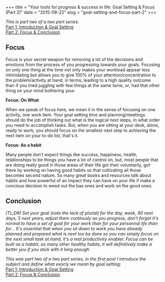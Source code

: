 +++
title = "Your tools for progress & success in life: Goal Setting & Focus (Part 2)"
date = "2015-08-22"
slug = "goal-setting-and-focus-part-2"
+++

_This is part two of a two part series:_
<br>
[Part 1: Introduction & Goal Setting](/2015/08/22/goal-setting-and-focus-part-1.html)
<br>
[Part 2: Focus & Conclusion](/2015/08/22/goal-setting-and-focus-part-2.html)

## Focus

Focus is your secret weapon for removing a lot of the decisions and emotions from the process of you progressing towards your goals. Focusing on only one thing at the time not only makes your workload appear less intimidating but allows you to give 100% of your attention/concentration to the problem/activity at hand, in terms, leading to a high quality outcome than if you tried juggling with few things at the same tame, or, had that other thing on your mind bothering your.

**Focus: On What**

When we speak of focus here, we mean it in the sense of focusing on one activity, one work item. Your goal setting time and planning/meetings should do the job of thinking out what is the logical next steps, in what order you need to accomplish tasks. But, when you are sitting at your desk, alone, ready to work, you should focus on the smallest next step to achieving the next item on your to-do list, that's it.

**Focus: As a habit**

Many people don't expect things like success, happiness, health, relationships to be things you have a lot of control on, but, most people that are doing really good in those areas of their life got their voluntarily, got there by working on having good habits so that cultivating all those becomes second nature. So many great books and resources talk about habits and how powerful of an impact they can have on your life if make a concious decision to weed out the bas ones and work on the good ones.

## Conclusion

_(TL;DR) Set your goal (note the lack of plurial) for the day, week, 90 next days, 5 next years, adjust them continusly as you progress, don't forget it's normal to have a set of goal for your work than for your personnal life than for... It's essential that when you sit down to work you have already planned and prepared what is next too be done so you can simply focus on the next small task at hand, it's a real productivity enabler. Focus can be built as a habbit, as many other healthy habits, it will definitively make a better you if you stick with it long enough_


_This was part two of a two part series, in the first post I introduce the subject and define what exacly we mean by goal setting:_
<br>
[Part 1: Introduction & Goal Setting](/2015/08/22/goal-setting-and-focus-part-1.html)
<br>
[Part 2: Focus & Conclusion](/2015/08/22/goal-setting-and-focus-part-2.html)
